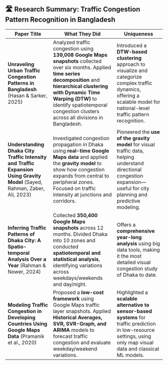 ## 🛣️ Research Summary: Traffic Congestion Pattern Recognition in Bangladesh

| Paper Title | What They Did | Uniqueness |
|-------------|---------------|------------|
| **Unraveling Urban Traffic Congestion Patterns in Bangladesh** (Hasan & Sarker, 2025) | Analyzed traffic congestion using **139,008 Google Maps snapshots** collected over six months. Applied **time series decomposition** and **hierarchical clustering with Dynamic Time Warping (DTW)** to identify spatiotemporal congestion clusters across all divisions in Bangladesh. | Introduced a **DTW-based clustering** approach to visualize and categorize complex traffic dynamics, offering a scalable model for national-level traffic pattern recognition. |
| **Understanding Dhaka City Traffic Intensity and Traffic Expansion Using Gravity Model** (Sayed, Rahman, Zaber, Ali, 2023) | Investigated congestion propagation in Dhaka using **real-time Google Maps data** and applied the **gravity model** to show how congestion expands from central to peripheral zones. Focused on traffic intensity at junctions and corridors. | Pioneered the **use of the gravity model** for visual traffic data, helping understand directional congestion expansion—useful for city planning and predictive modeling. |
| **Inferring Traffic Patterns of Dhaka City: A Spatio-temporal Analysis Over a Year** (Rahman & Nower, 2024) | Collected **350,400 Google Maps snapshots** across 12 months. Divided Dhaka into 10 zones and conducted **spatiotemporal and statistical analysis**, identifying variations across weekdays/weekends and day/night. | Offers a **comprehensive year-long analysis** using big data tools, making it the most detailed visual congestion study of Dhaka to date. |
| **Modeling Traffic Congestion in Developing Countries Using Google Maps Data** (Pramanik et al., 2020) | Proposed a **low-cost framework** using Google Maps traffic layer snapshots. Applied **Historical Averages, SVR, SVR-Graph, and ARIMA** models to forecast traffic congestion and evaluate weekday/weekend variations. | Highlighted a **scalable alternative to sensor-based systems** for traffic prediction in low-resource settings, using only map visual data and classical ML models. |
